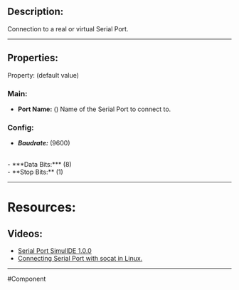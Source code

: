 ## Description:

Connection to a real or virtual Serial Port.

---

## Properties:

Property: (default value)

### Main:
- **Port Name:** ()
   Name of the Serial Port to connect to.

### Config:
- ***Baudrate:*** (9600)
<br>
- ***Data Bits:*** (8)
<br>
- **Stop Bits:** (1)

---

# Resources:

## Videos:
- [Serial Port SimulIDE 1.0.0](https://www.youtube.com/watch?v=O2tBnlhfNcQ)
- [Connecting Serial Port with socat in Linux.](https://www.youtube.com/watch?v=fUdtJf05RdQ)

---

#Component 